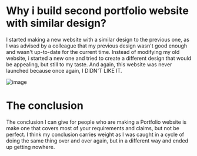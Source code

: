 # Why i build second portfolio website with similar design?
I started making a new website with a similar design to the previous one, as I was advised by a colleague that my previous design wasn't good enough and wasn't up-to-date for the current time. Instead of modifying my old website, i started a new one and tried to create a different design that would be appealing, but still to my taste. And again, this website was never launched because once again, I DIDN'T LIKE IT.

![image](https://github.com/GeorgiKarchev1/Original-Portfolio/assets/90330172/0d32ff4b-4b79-4aa6-9907-ed6e770db6e1)


# The conclusion
The conclusion I can give for people who are making a Portfolio website is make one that covers most of your requirements and claims, but not be perfect. I think my conclusion carries weight as I was caught in a cycle of doing the same thing over and over again, but in a different way and ended up getting nowhere.
